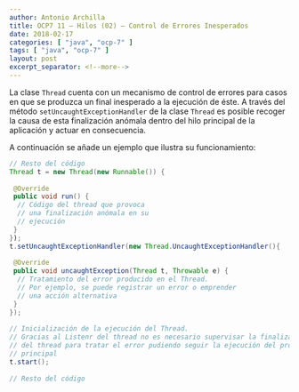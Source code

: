 ```yaml
---
author: Antonio Archilla
title: OCP7 11 – Hilos (02) – Control de Errores Inesperados
date: 2018-02-17
categories: [ "java", "ocp-7" ]
tags: [ "java", "ocp-7" ]
layout: post
excerpt_separator: <!--more-->
---
```


La clase `Thread` cuenta con un mecanismo de control de errores para casos en que se produzca un final inesperado a la ejecución de éste. 
A través del método `setUncaughtExceptionHandler` de la clase `Thread` es posible recoger la causa de esta finalización anómala dentro del hilo principal de la aplicación y actuar en consecuencia.

<!--more-->

A continuación se añade un ejemplo que ilustra su funcionamiento:

```java
// Resto del código
Thread t = new Thread(new Runnable()) {
 
 @Override
 public void run() {
  // Código del thread que provoca
  // una finalización anómala en su
  // ejecución
 }
});
t.setUncaughtExceptionHandler(new Thread.UncaughtExceptionHandler(){
   
 @Override
 public void uncaughtException(Thread t, Throwable e) {
  // Tratamiento del error producido en el Thread.
  // Por ejemplo, se puede registrar un error o emprender
  // una acción alternativa
 }
});
 
// Inicialización de la ejecución del Thread.
// Gracias al Listenr del thread no es necesario supervisar la finalización
// del thread para tratar el error pudiendo seguir la ejecución del programa
// principal
t.start(); 
 
// Resto del código
```